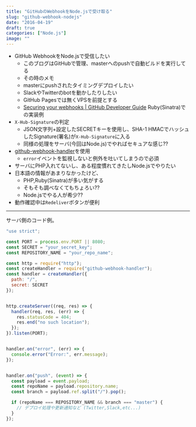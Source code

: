 ```yaml
---
title: "GitHubのWebhookをNode.jsで受け取る"
slug: "github-webhook-nodejs"
date: "2016-04-19"
draft: true
categories: ["Node.js"]
image: ""
---
```



* GitHub WebhookをNode.jsで受信したい
    - このブログはGitHubで管理、masterへのpushで自動ビルドを実行してる
    - その時のメモ
    - masterにpushされたタイミングデプロイしたい
    - SlackやTwitterのbotを動かしたりしたい
    - GitHub Pagesでは無くVPSを前提とする
    - [Securing your webhooks | GitHub Developer Guide](https://developer.github.com/webhooks/securing/) Ruby(Sinatra)での実装例
* `X-Hub-Signature`の判定
    - JSON文字列+設定したSECRETキーを使用し、SHA-1 HMACでハッシュしたSignature(署名)が`X-Hub-Signature`に入る
    - 同様の処理をサーバ(今回はNode.js)でやればセキュアな感じ??
* [github-webhook-handler](https://github.com/rvagg/github-webhook-handler)を使用
    - `error`イベントを監視しないと例外を吐いてしまうので必須
* サーバにPHP入れてないし、ある程度慣れてきたしNode.jsでやりたい
* 日本語の情報があまりなかったけど、
    - PHP,Ruby(Sinatra)が多い気がする
    - そもそも調べなくてもちょろい??
    - Node.jsでやる人が希少??
* 動作確認中は`Redeliver`ボタンが便利


---


サーバ側のコード例。

```javascript:hooks.js
"use strict";

const PORT = process.env.PORT || 8080;
const SECRET = "your_secret_key";
const REPOSITORY_NAME = "your_repo_name";

const http = require("http");
const createHandler = require("github-webhook-handler");
const handler = createHandler({
  path: "/",
  secret: SECRET
});


http.createServer((req, res) => {
  handler(req, res, (err) => {
    res.statusCode = 404;
    res.end("no such location");
  });
}).listen(PORT);


handler.on("error", (err) => {
  console.error("Error:", err.message);
});


handler.on("push", (event) => {
  const payload = event.payload;
  const repoName = payload.repository.name;
  const branch = payload.ref.split("/").pop();

  if (repoName === REPOSITORY_NAME && branch === "master") {
    // デプロイ処理や更新通知など (Twitter,Slack,etc...)
  }
});
```

